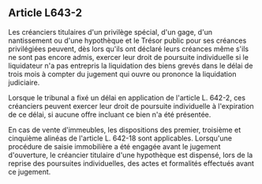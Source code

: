 Article L643-2
----
Les créanciers titulaires d'un privilège spécial, d'un gage, d'un nantissement
ou d'une hypothèque et le Trésor public pour ses créances privilégiées peuvent,
dès lors qu'ils ont déclaré leurs créances même s'ils ne sont pas encore admis,
exercer leur droit de poursuite individuelle si le liquidateur n'a pas entrepris
la liquidation des biens grevés dans le délai de trois mois à compter du
jugement qui ouvre ou prononce la liquidation judiciaire.

Lorsque le tribunal a fixé un délai en application de l'article L. 642-2, ces
créanciers peuvent exercer leur droit de poursuite individuelle à l'expiration
de ce délai, si aucune offre incluant ce bien n'a été présentée.

En cas de vente d'immeubles, les dispositions des premier, troisième et
cinquième alinéas de l'article L. 642-18 sont applicables. Lorsqu'une procédure
de saisie immobilière a été engagée avant le jugement d'ouverture, le créancier
titulaire d'une hypothèque est dispensé, lors de la reprise des poursuites
individuelles, des actes et formalités effectués avant ce jugement.
